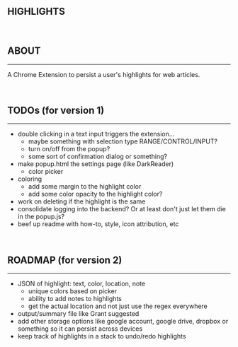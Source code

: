 ## HIGHLIGHTS
&nbsp;
## ABOUT
___
A Chrome Extension to persist a user's highlights for web articles.

&nbsp;
## TODOs (for version 1)
___
- double clicking in a text input triggers the extension...
    - maybe something with selection type RANGE/CONTROL/INPUT?
    - turn on/off from the popup?
    - some sort of confirmation dialog or something?
- make popup.html the settings page (like DarkReader)
    - color picker
- coloring
    - add some margin to the highlight color
    - add some color opacity to the highlight color?
- work on deleting if the highlight is the same
- consolidate logging into the backend? Or at least don't just let them die in the popup.js?
- beef up readme with how-to, style, icon attribution, etc

&nbsp;
## ROADMAP (for version 2)
___
- JSON of highlight: text, color, location, note
    - unique colors based on picker
    - ability to add notes to highlights
    - get the actual location and not just use the regex everywhere
- output/summary file like Grant suggested
- add other storage options like google account, google drive, dropbox or something so it can persist across devices
- keep track of highlights in a stack to undo/redo highlights